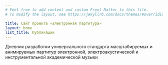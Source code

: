 ```yaml
---
# Feel free to add content and custom Front Matter to this file.
# To modify the layout, see https://jekyllrb.com/docs/themes/#overriding-theme-defaults

title: Сайт проекта «Электронная партитура»
layout: home
list_title: Публикации
---
```


Дневник разработки универсального стандарта масштабируемых и анимируемых партитур электронной, электроакустической и инструментальной академической музыки
